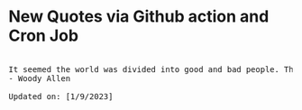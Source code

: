 # New Quotes via Github action and Cron Job

<pre>
<!-- #quote -->
It seemed the world was divided into good and bad people. The good ones slept better... while the bad ones seemed to enjoy the waking hours much more.
- Woody Allen

Updated on: [1/9/2023]
<!-- #quoteEnd -->
</pre>
